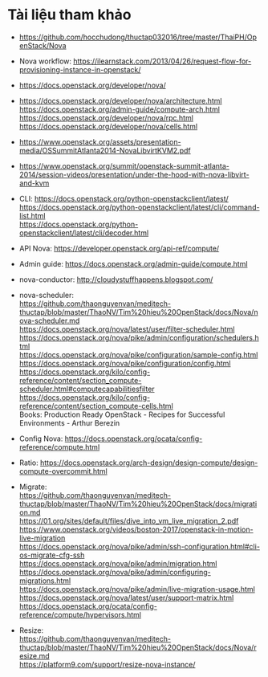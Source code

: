 # Tài liệu tham khảo

- https://github.com/hocchudong/thuctap032016/tree/master/ThaiPH/OpenStack/Nova  
- Nova workflow: https://ilearnstack.com/2013/04/26/request-flow-for-provisioning-instance-in-openstack/  
- https://docs.openstack.org/developer/nova/  
- https://docs.openstack.org/developer/nova/architecture.html  
https://docs.openstack.org/admin-guide/compute-arch.html  
https://docs.openstack.org/developer/nova/rpc.html  
https://docs.openstack.org/developer/nova/cells.html  
- https://www.openstack.org/assets/presentation-media/OSSummitAtlanta2014-NovaLibvirtKVM2.pdf  
- https://www.openstack.org/summit/openstack-summit-atlanta-2014/session-videos/presentation/under-the-hood-with-nova-libvirt-and-kvm  

- CLI: https://docs.openstack.org/python-openstackclient/latest/  
https://docs.openstack.org/python-openstackclient/latest/cli/command-list.html  
https://docs.openstack.org/python-openstackclient/latest/cli/decoder.html  
- API Nova: https://developer.openstack.org/api-ref/compute/  
- Admin guide: https://docs.openstack.org/admin-guide/compute.html  
- nova-conductor: http://cloudystuffhappens.blogspot.com/  
- nova-scheduler:  
https://github.com/thaonguyenvan/meditech-thuctap/blob/master/ThaoNV/Tim%20hieu%20OpenStack/docs/Nova/nova-scheduler.md  
https://docs.openstack.org/nova/latest/user/filter-scheduler.html  
https://docs.openstack.org/nova/pike/admin/configuration/schedulers.html  
https://docs.openstack.org/nova/pike/configuration/sample-config.html  
https://docs.openstack.org/nova/pike/configuration/config.html  
https://docs.openstack.org/kilo/config-reference/content/section_compute-scheduler.html#computecapabilitiesfilter  
https://docs.openstack.org/kilo/config-reference/content/section_compute-cells.html  
Books: Production Ready OpenStack - Recipes for Successful Environments - Arthur Berezin  
- Config Nova: https://docs.openstack.org/ocata/config-reference/compute.html  
- Ratio: https://docs.openstack.org/arch-design/design-compute/design-compute-overcommit.html  
- Migrate:  
https://github.com/thaonguyenvan/meditech-thuctap/blob/master/ThaoNV/Tim%20hieu%20OpenStack/docs/migration.md  
https://01.org/sites/default/files/dive_into_vm_live_migration_2.pdf  
https://www.openstack.org/videos/boston-2017/openstack-in-motion-live-migration  
https://docs.openstack.org/nova/pike/admin/ssh-configuration.html#cli-os-migrate-cfg-ssh  
https://docs.openstack.org/nova/pike/admin/migration.html  
https://docs.openstack.org/nova/pike/admin/configuring-migrations.html  
https://docs.openstack.org/nova/pike/admin/live-migration-usage.html  
https://docs.openstack.org/nova/latest/user/support-matrix.html  
https://docs.openstack.org/ocata/config-reference/compute/hypervisors.html  
- Resize:  
https://github.com/thaonguyenvan/meditech-thuctap/blob/master/ThaoNV/Tim%20hieu%20OpenStack/docs/Nova/resize.md  
https://platform9.com/support/resize-nova-instance/  





